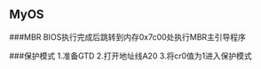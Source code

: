 ##  MyOS  #########

###MBR
BIOS执行完成后跳转到内存0x7c00处执行MBR主引导程序

###保护模式
1.准备GTD
2.打开地址线A20
3.将cr0值为1进入保护模式